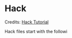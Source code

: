 # Hack

Credits: [Hack Tutorial](http://hacklang.org/tutorial.html)

Hack files start with the followi